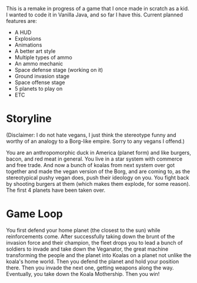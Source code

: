 This is a remake in progress of a game that I once made in scratch as a kid. I wanted to code it in Vanilla Java, and so far I have this. Current planned features are:
- A HUD
- Explosions
- Animations
- A better art style
- Multiple types of ammo
- An ammo mechanic
- Space defense stage (working on it)
- Ground invasion stage
- Space offense stage
- 5 planets to play on
- ETC

# Storyline
(Disclaimer: I do not hate vegans, I just think the stereotype funny and worthy of an analogy to a Borg-like empire. Sorry to any vegans I offend.)

You are an anthropomorphic duck in America (planet form) and like burgers, bacon, and red meat in general. You live in a star system with commerce and free trade. And now a bunch of koalas from next system over got together and made the vegan version of the Borg, and are coming to, as the stereotypical pushy vegan does, push their ideology on you. You fight back by shooting burgers at them (which makes them explode, for some reason). The first 4 planets have been taken over.

# Game Loop
You first defend your home planet (the closest to the sun) while reinforcements come. After successfully taking down the brunt of the invasion force and their champion, the fleet drops you to lead a bunch of soldiers to invade and take down the Veganator, the great machine transforming the people and the planet into Koalas on a planet not unlike the koala's home world. Then you defend the planet and hold your position there. Then you invade the next one, getting weapons along the way. Eventually, you take down the Koala Mothership. Then you win!
